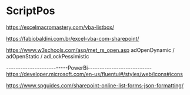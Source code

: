 # ScriptPos

https://excelmacromastery.com/vba-listbox/

https://fabiobaldini.com.br/excel-vba-com-sharepoint/

https://www.w3schools.com/asp/met_rs_open.asp
    adOpenDynamic / adOpenStatic / adLockPessimistic

--------------------------PowerBi---------------------------
https://developer.microsoft.com/en-us/fluentui#/styles/web/icons#icons

https://www.spguides.com/sharepoint-online-list-forms-json-formatting/

